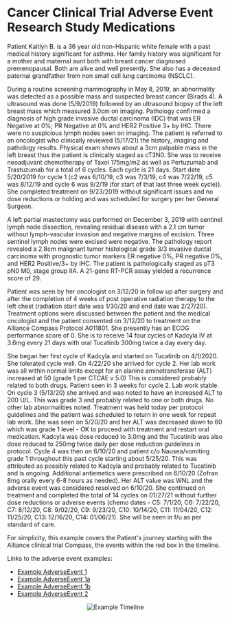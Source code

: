 # Cancer Clinical Trial Adverse Event Research Study Medications

Patient Kaitlyn B. is a 36 year old non-Hispanic white female with a past medical history significant for asthma. Her family history was significant for a mother and maternal aunt both with breast cancer diagnosed premenopausal.  Both are alive and well presently.  She also has a deceased paternal grandfather from non small cell lung carcinoma (NSCLC).

During a routine screening mammography in May 8, 2019, an abnormality was detected as a possible mass and suspected breast cancer (Birads 4). A ultrasound was done (5/9/2019) followed by an ultrasound biopsy of the left breast mass which measured 3.0cm on imaging.  Pathology confirmed a diagnosis of high grade invasive ductal carcinoma (IDC) that was ER Negative at 0%; PR Negative at 0% and HER2 Positive 3+ by IHC. There were no suspicious lymph nodes seen on imaging.  The patient is referred to an oncologist who clinically reviewed (5/17/21) the history, imaging and pathology results.  Physical exam shows about a 3cm palpable mass in the left breast thus the patient is clinically staged as cT3N0.  She was to receive neoadjuvant chemotherapy of Taxol 175mg/m2 as well as Pertuzumab and Trastuzumab for a total of 6 cycles.  Each cycle is 21 days.  Start date 5/20/2019 for cycle 1 (c2 was 6/10/19, c3 was 7/3/19, c4 was 7/22/19, c5 was 8/12/19 and cycle 6 was 9/2/19 (for start of that last three week cycle)). She completed treatment on 9/23/2019 without significant issues and no dose reductions or holding and was scheduled for surgery per her General Surgeon.

A left partial mastectomy was performed on December 3, 2019 with sentinel lymph node dissection, revealing residual disease with a 2.1 cm tumor without lymph-vascular invasion and negative margins of excision. Three sentinel lymph nodes were excised were negative. The pathology report  revealed a 2.8cm malignant tumor histological grade 3/3  invasive ductal carcinoma with prognostic tumor markers ER negative 0%, PR negative 0%, and HER2 Positive/3+ by IHC. The patient is pathologically staged as pT3 pN0 M0, stage group IIA. A 21-gene RT-PCR assay yielded a recurrence score of 29.

Patient was seen by her oncologist on 3/12/20 in follow up after surgery and after the completion of 4 weeks of post operative radiation therapy to the left chest (radiation start date was 1/30/20 and end date was 2/27/20). Treatment options were discussed between the patient and the medical oncologist and the patient consented on 3/12/20 to treatment on the Alliance Compass Protocol A011801.  She presently has an ECOG performance score of 0. She is to receive 14 four cycles of Kadcyla IV at 3.6mg every 21 days with oral Tucatinib 300mg twice a day every day.

She began her first cycle of Kadcyla and started on Tucatinib on 4/1/2020.  She tolerated cycle well.  On 4/22/20 she arrived for cycle 2.  Her lab work was all within normal limits except for an alanine aminotransferase (ALT) increased at 50 (grade 1 per CTCAE v 5.0)  This is considered probably related to both drugs.  Patient seen in 3 weeks for cycle 2.  Lab work stable.  On cycle 3 (5/13/20) she arrived and was noted to have an increased ALT to 200 U/L. This was grade 3 and probably related to one or both drugs. No other lab abnormalities noted.  Treatment was held today per protocol guidelines and the patient was scheduled to return in one week for repeat lab work. She was seen on 5/20/20 and her ALT was decreased down to 60 which was grade 1 level - OK to proceed with treatment and restart oral medication.  Kadcyla was dose reduced to 3.0mg and the Tucatinib was also dose reduced to 250mg twice daily per dose reduction guidelines in protocol.  Cycle 4 was then on 6/10/20 and patient c/o Nausea/vomiting grade 1 throughout this past cycle starting about 5/25/20.  This was attributed as possibly related to Kadcyla and probably related to Tucatinib and is ongoing.  Additional antiemetics were prescribed on 6/10/20 (Zofran 8mg orally every 6-8 hours as needed). Her ALT value was WNL and the adverse event was considered resolved on 6/10/20. She continued on treatment and completed the total of 14 cycles on 01/27/21 without further dose reductions or adverse events (chemo dates - C5: 7/1/20, C6: 7/22/20, C7: 8/12/20, C8: 9/02/20, C9: 9/23/20, C10:  10/14/20, C11:  11/04/20, C12: 11/25/20, C13: 12/16/20, C14: 01/06/21). She will be seen in f/u as per standard of care.

For simplicity, this example covers the Patient's journey starting with the Alliance clinical trial Compass, the events within the red box in the timeline.

Links to the adverse event examples:

- [Example AdverseEvent 1](AdverseEvent-adverse-event-compass-ex1.html)
- [Example AdverseEvent 1a](AdverseEvent-adverse-event-compass-ex1a.html)
- [Example AdverseEvent 1b](AdverseEvent-adverse-event-compass-ex1b.html)
- [Example AdverseEvent 2](AdverseEvent-adverse-event-compass-ex2.html)

<div style="text-align: center;">
<img src="AE-CancerClinicalTrial-PersonaTimeline.svg" alt="Example Timeline" />
</div>
